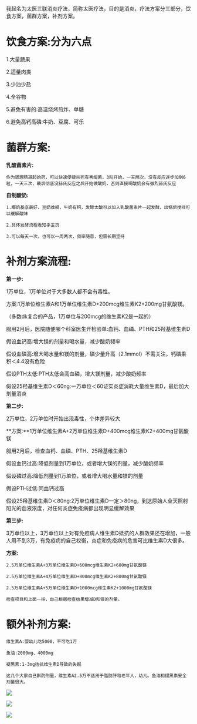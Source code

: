 我起名为太医三联消炎疗法，简称太医疗法，目的是消炎，疗法方案分三部分，饮食方案，菌群方案，补剂方案。

# 饮食方案:分为六点

1.大量蔬果

2.适量肉类

3.少油少盐

4.全谷物

5.避免有害的:高温烧烤煎炸、单糖

6.避免高钙高磷:牛奶、豆腐、可乐

# 菌群方案:

**乳酸菌素片:**

    作为调理肠道起始药，可以快速便捷杀死有害细菌，3粒开始，一天两次，没有反应逐步加到6粒，一天三次，最后彻底没赫氏反应之后开始做酸奶，否则直接喝酸奶会有强烈赫氏反应

**自制酸奶:**

    1.椰奶基底最好，豆奶难喝，牛奶有钙，发酵太酸可以加入乳酸菌素片一起发酵，出锅后搅拌可以缓解酸味

    2.具体发酵流程看知乎主页

    3.可以每天一次，也可以一周两次，频率随意，但需长期坚持

# 补剂方案流程:

**第一步:**

1万单位，1万单位对于大多数人都不会有毒性。

方案:1万单位维生素A和1万单位维生素D+200mcg维生素K2+200mg甘氨酸镁。

（多数dk复合的产品，1万单位与200mcg的维生素K2是一起的）

服用2月后，医院随便哪个科室医生开检验单:血钙、血磷、PTH和25羟基维生素D

假设血钙高:增大镁的剂量和喝水量，减少酸奶频率

假设血磷高:增大喝水量和镁的剂量，磷少量升高（2.1mmol）不需关注，钙磷乘积＜4.4没有危险

假设PTH太低:PTH太低会高血磷，增大镁剂量，减少酸奶频率

假设25羟基维生素D＜60ng:一万单位＜60证实炎症消耗大量维生素D，最后加大剂量消炎

**第二步:**

2万单位，2万单位时开始出现毒性，个体差异较大

**方案:**1万单位维生素A+2万单位维生素D+400mcg维生素K2+400mg甘氨酸镁

服用2月后，检查血钙、血磷、PTH、25羟基维生素D

假设血钙过高:降低剂量到1万单位，或者增大镁的剂量，减少酸奶频率

假设磷过高:降低剂量到1万单位，或者增大喝水量和镁的剂量

假设PTH过低:同血钙过高

假设25羟基维生素D＜80ng:2万单位维生素D一定＞80ng，到达原始人全天照射阳光的血液浓度，对任何炎症免疫病都出现明显缓解效果

**第三步:**

3万单位以上，3万单位以上对有免疫病人维生素D抵抗的人群效果还在增加，一般人用不到3万，有免疫病的自己权衡，炎症和免疫病的危害可比维生素D大很多。

**方案:**

    2.5万单位维生素A+3万单位维生素D+600mcg维生素K2+600mg甘氨酸镁

    2.5万单位维生素A+4万单位维生素D+800mcg维生素K2+800mg甘氨酸镁

    2.5万单位维生素A+5万单位维生素D+1000mcg维生素K2+1000mg甘氨酸镁

    检查项目和上面一样，自己根据检查结果增减D和镁的剂量。

# 额外补剂方案:

    维生素A:婴幼儿吃5000，不可吃1万

    鱼油:2000mg、4000mg

    褪黑素:1-3mg拮抗维生素D导致的失眠

    这几个大家自己斟酌剂量，维生素A2.5万不适用于脂肪肝和老年人，幼儿。鱼油和褪黑素安全剂量很大。

![](https://picx.zhimg.com/v2-70af731ae2c64ad1ee14eeb18f3e2a3e_720w.jpg?source=d16d100b)




![](https://pic1.zhimg.com/v2-4119acda724ff63c5c00911973ee9a6e_720w.jpg?source=d16d100b)




![](https://pic1.zhimg.com/v2-b0aa630e202ae217c8f9b30f7b5c5584_720w.jpg?source=d16d100b)
